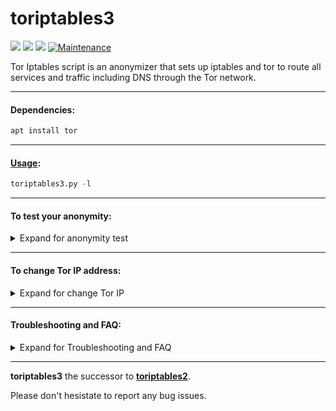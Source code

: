 # toriptables3

![](https://img.shields.io/badge/toriptables3-python_3.8-blue.svg?style=flat-square) ![](https://img.shields.io/badge/dependencies-tor-orange.svg?style=flat-square) ![](https://img.shields.io/badge/GPL-v2-blue.svg?style=flat-square) [![Maintenance](https://img.shields.io/badge/Maintained%3F-yes-green.svg?style=flat-square)](https://github.com/ruped24/toriptables3/graphs/commit-activity)

Tor Iptables script is an anonymizer that sets up iptables and tor to route all services and traffic including DNS through the Tor network.

---

#### Dependencies:
```bash
apt install tor
```
---

#### [Usage](https://drive.google.com/file/d/1pYBizuYq6OpWbLqZqgll9PJwJu7MMhhT/view?usp=sharing):
```python
toriptables3.py -l
```
---

#### To test your anonymity:
<details><summary>Expand for anonymity test</summary>
<br>
 
* [Check My IPx](https://ipx.ac/)
* [Check Tor Project](https://check.torproject.org)
* [Do I leak](http://www.doileak.com/)
* [DNS leak test](http://dnsleaktest.com)
* [Test IPv6](http://ipv6-test.com/)
* [What is my proxy](http://whatismyproxy.com)
* [What every Browser knows about you](http://webkay.robinlinus.com/)

</details>

---

#### To change Tor IP address:
<details><summary>Expand for change Tor IP</summary>
<br>

```bash
toriptables3.py -r
```
</details>

---

#### Troubleshooting and FAQ:
<details><summary>Expand for Troubleshooting and FAQ</summary>
 <br>
 
 [► **Troubleshooting and FAQ**](https://github.com/ruped24/toriptables2/wiki/Troubleshooting)

</details>

---

**toriptables3** the successor to **[toriptables2](https://github.com/ruped24/toriptables2#toriptables2)**.

Please don't hesistate to report any bug issues.
